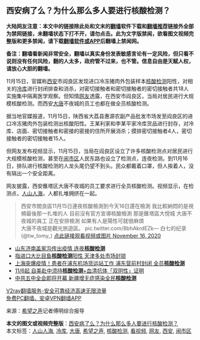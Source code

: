  <h2>西安病了么？为什么那么多人要进行核酸检测？</h2> <p class="notice"><b>大陆网友注意：本文中的链接除此处和文末的<a href="https://github.com/bannedbook/fanqiang" >翻墙</a>软件下载和<a href="https://github.com/killgcd/justmysocks/blob/master/README.md">翻墙推荐</a>链接外全部为禁网链接，未翻墙状态下打不开，请勿点击。此为文字版禁闻，欲看图文视频完整版和更多禁闻，请下载<a href="https://github.com/bannedbook/fanqiang">翻墙软件或APP</a>后翻墙上禁闻网。</p><p>备注：翻墙看新闻非常安全，翻墙以真实身份发表敏感言论有一定风险，但只看不说则没有任何风险，翻的人太多，政府管不过来，也不管。信息自由是天赋人权，请放心大胆的翻墙。</b></p>  <div class="entry"> <p id="conimg"></p> <p>11月15日，官媒称<a href="https://www.bannedbook.org/bnews/tag/%e8%a5%bf%e5%ae%89/" class="st_tag internal_tag" rel="tag" title="标签 西安 下的日志">西安</a>市阎良区发现进口冷冻猪肉外包装样本<a href="https://www.bannedbook.org/bnews/tag/%E6%A0%B8%E9%85%B8%E6%A3%80%E6%B5%8B/" class="st_tag internal_tag" rel="tag" title="标签 核酸检测 下的日志">核酸检测</a>阳性，对相关的<a href="https://www.bannedbook.org/bnews/tag/%E5%86%B7%E5%BA%93/" class="st_tag internal_tag" rel="tag" title="标签 冷库 下的日志">冷库</a>进行封闭排查和消杀，对密切接触者和密切接触者的密切接触者共18人实施集中隔离医学观察。但知情<a href="https://www.bannedbook.org/bnews/tag/%e7%bd%91%e5%8f%8b/" class="st_tag internal_tag" rel="tag" title="标签 网友 下的日志">网友</a>透露，在西安市阎良区，当局对居民进行大规模核酸检测。而西安<a href="https://www.bannedbook.org/bnews/tag/%E5%A4%A7%E5%94%90/" class="st_tag internal_tag" rel="tag" title="标签 大唐 下的日志">大唐</a>不夜城的员工也都在做全员核酸检测。</p>  <p>据当地官媒报道，11月15日，陕西省大荔县惠源农副产品批发市场发至阎良区的进口冷冻猪肉外包装检测出核酸阳性。王某利家和李某平家冷库货品进行封存，对冷库、店面、密切接触者和密接的密接的住所开展消杀；摸排密切接触者4人，密切接触者的密切接触者15人。</p> <p>但网友发布视频显示，11月15日，当局在阎良区设立了许多核酸检测点对居民进行大规模核酸检测，甚至在<a href="https://www.bannedbook.org/bnews/tag/%E9%97%B9%E5%B8%82%E5%8C%BA/" class="st_tag internal_tag" rel="tag" title="标签 闹市区 下的日志">闹市区</a>人民东路也设立了检测点，连夜检测。到11月16日，排队进行核酸检测的人龙头尾仍望不到头。民众都戴着口罩，但人挨着人，没有隔出一个安全距离。</p>  <p>网友披露，西安𠥔塔区大唐不夜城的员工要求进行全员核酸检测。视频显示，在检测点，<a href="https://www.bannedbook.org/bnews/tag/%E4%BA%BA%E5%B1%B1%E4%BA%BA%E6%B5%B7/" class="st_tag internal_tag" rel="tag" title="标签 人山人海 下的日志">人山人海</a>，人都扎堆拥挤在一起。</p> <blockquote><p>西安市閻良區11月15日連夜核酸檢測到今天16日還在檢測 我比較納悶的是視頻最後那一扎堆的人 目前沒有官方宣導核酸檢測 那是𠥔塔區大悅城 大唐不夜城的員工 正在安排檢測 如果有人是陽性可就很麻煩<br />大唐不夜城是觀光旅遊區。 pic.twitter.com/8bhAkrdEZk— 白七的纪录 (@tw_tomy_) <a href="https://twitter.com/tw_tomy_/status/1328287879781486592?ref_src=twsrc%5Etfw">点此链接观看视频或图片 November 16, 2020</a></p> </blockquote> <ul class='op-related-articles' title='相关阅读'> <li><a href='https://www.bannedbook.org/bnews/bannedvideo/20201115/1431148.html' target='_blank'>山东济南盖家沟传出疫情 连夜<b>核酸检测</b></a></li> <li><a href='https://www.bannedbook.org/bnews/headline/20201112/1429988.html' target='_blank'>指进口大比目鱼<b>核酸检测</b>阳性 天津多处市场封锁</a></li> <li><a href='https://www.bannedbook.org/bnews/cnnews/20201110/1428504.html' target='_blank'>上海突爆疫情！患者在浦东机场货运站工作 浦东营前村封闭 全员<b>核酸检测</b></a></li> <li><a href='https://www.bannedbook.org/bnews/cbnews/20201031/1423134.html' target='_blank'>11/6起 自美赴中须持<b>核酸检测</b>+血清抗体「双阴性」证明</a></li> <li><a href='https://www.bannedbook.org/bnews/baitai/20201027/1420933.html' target='_blank'>中共五中全会即将开幕 新疆增无症感染全民<b>核酸检测</b></a></li> </ul> <p class="texttj"> <a href="https://www.bannedbook.org/forum23/topic22702.html" target="_blank">V2ray翻墙服务-安全可靠经济高速无限流量</a><br/> <a href="https://github.com/bannedbook/fanqiang/wiki/%E7%A6%81%E9%97%BB%E7%BD%91%E5%AE%89%E5%8D%93%E7%BF%BB%E5%A2%99%E6%96%B0%E9%97%BBAPP" target="_blank">免费PC翻墙、安卓VPN翻墙APP</a></p><p> 来源：<span class='wp_keywordlink_affiliate'><a href="https://www.soundofhope.org" title="希望之声" target="_blank">希望之声</a></span>记者傅明综合报导 </p><a name='sharetosocial'></a>       <div><b>本文的图文或视频完整版</b>：<a href='https://www.bannedbook.org/bnews/cbnews/20201117/1432160.html'>西安病了么？为什么那么多人要进行核酸检测？</a></div>  </div><!--END ENTRY--> <div class="postfooter"> <div>本文标签：<a href="https://www.bannedbook.org/bnews/tag/%E4%BA%BA%E5%B1%B1%E4%BA%BA%E6%B5%B7/" rel="tag">人山人海</a>, <a href="https://www.bannedbook.org/bnews/tag/%E5%86%B7%E5%BA%93/" rel="tag">冷库</a>, <a href="https://www.bannedbook.org/bnews/tag/%E5%A4%A7%E5%94%90/" rel="tag">大唐</a>, <a href="https://www.bannedbook.org/bnews/tag/%e5%b8%8c%e6%9c%9b%e4%b9%8b%e5%a3%b0/" rel="tag">希望之声</a>, <a href="https://www.bannedbook.org/bnews/tag/%E6%A0%B8%E9%85%B8%E6%A3%80%E6%B5%8B/" rel="tag">核酸检测</a>, <a href="https://www.bannedbook.org/bnews/tag/%E7%9C%8B%E8%A7%86%E9%A2%91/" rel="tag">看视频</a>, <a href="https://www.bannedbook.org/bnews/tag/%e7%bd%91%e5%8f%8b/" rel="tag">网友</a>, <a href="https://www.bannedbook.org/bnews/tag/%e8%a5%bf%e5%ae%89/" rel="tag">西安</a>, <a href="https://www.bannedbook.org/bnews/tag/%E9%97%B9%E5%B8%82%E5%8C%BA/" rel="tag">闹市区</a></div>  </div><!--END POSTFOOTER--> 